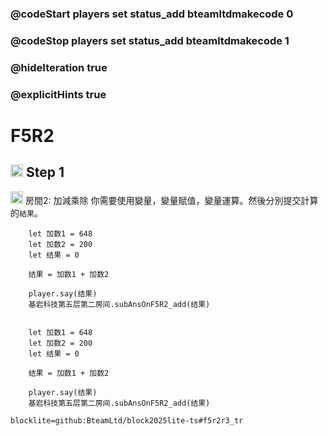 ### @codeStart players set status_add bteamltdmakecode 0
### @codeStop players set status_add bteamltdmakecode 1

### @hideIteration true
### @explicitHints true

# F5R2

## <img src="https://blocklite.20240806.xyz/tw/1/f5r2_add" width="20" height="20"> Step 1
<img src="https://blocklite.20240806.xyz/tw/1/f5r2_add" width="20" height="20"> 房間2: 加減乘除
你需要使用變量，變量賦值，變量運算。然後分別提交計算的``結果``。

```ghost
    let 加数1 = 648
    let 加数2 = 200
    let 结果 = 0
    
    结果 = 加数1 + 加数2

    player.say(结果)
    基岩科技第五层第二房间.subAnsOnF5R2_add(结果)
```
```template

    let 加数1 = 648
    let 加数2 = 200
    let 结果 = 0
    
    结果 = 加数1 + 加数2

    player.say(结果)
    基岩科技第五层第二房间.subAnsOnF5R2_add(结果)
```

```package
blocklite=github:BteamLtd/block2025lite-ts#f5r2r3_tr
``` 